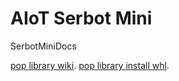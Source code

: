 # AIoT Serbot Mini
SerbotMiniDocs

[pop library wiki](https://github.com/hanback-docs/SerbotMiniDocs/wiki).
[pop library install whl]().
